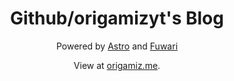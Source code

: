 <h1 align='center'>
   Github/origamizyt's Blog
</h1>
<p align='center'>
   Powered by
   <a href="https://astro.build">Astro</a>
   and
   <a href="https://github.com/saicaca/fuwari">Fuwari</a>
</p>

<p align='center'>
   View at <a href='https://blog.origamiz.me'>origamiz.me</a>.
</p>